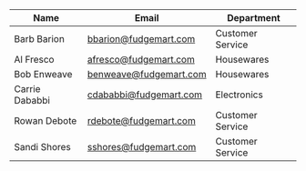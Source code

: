 | Name  |  Email | Department |  
| ------------- | ------------- | ------------- |
| Barb Barion  | [bbarion@fudgemart.com](mailto:bbarion@fudgemart.com)  | Customer Service |
| Al Fresco  | [afresco@fudgemart.com](mailto:afresco@fudgemart.com)  | Housewares |
| Bob Enweave | [benweave@fudgemart.com](mailto:benweave@fudgemart.com) | Housewares |
| Carrie Dababbi | [cdababbi@fudgemart.com](mailto:cdababbi@fudgemart.com) | Electronics |
| Rowan Debote | [rdebote@fudgemart.com](mailto:rdebote@fudgemart.com) | Customer Service |
| Sandi Shores | [sshores@fudgemart.com](mailto:sshores@fudgemart.com) | Customer Service |
